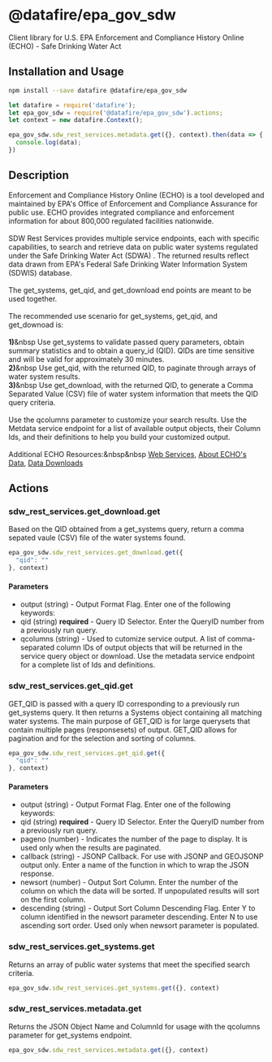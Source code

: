 # @datafire/epa_gov_sdw

Client library for U.S. EPA Enforcement and Compliance History Online (ECHO) - Safe Drinking Water Act

## Installation and Usage
```bash
npm install --save datafire @datafire/epa_gov_sdw
```

```js
let datafire = require('datafire');
let epa_gov_sdw = require('@datafire/epa_gov_sdw').actions;
let context = new datafire.Context();

epa_gov_sdw.sdw_rest_services.metadata.get({}, context).then(data => {
  console.log(data);
})
```

## Description
Enforcement and Compliance History Online (ECHO) is a tool developed and maintained by EPA's Office of Enforcement and Compliance Assurance for public use. ECHO provides integrated compliance and enforcement information for about 800,000 regulated facilities nationwide.
<BR><BR>SDW Rest Services provides multiple service endpoints, each with specific capabilities, to search and retrieve data on public water systems regulated under the Safe Drinking Water Act (SDWA) .
The returned results reflect data drawn from EPA's Federal Safe Drinking Water Information System (SDWIS) database.
<BR><BR>
The get_systems, get_qid, and get_download end points are meant to be used together.
<br><br>
The recommended use scenario for get_systems, get_qid, and get_downoad is:
<br>
<br><b>1)</b>&nbsp Use get_systems to validate passed query parameters, obtain summary statistics and to obtain a query_id (QID).  QIDs are time sensitive and will be valid for approximately 30 minutes.
<br><b>2)</b>&nbsp Use get_qid, with the returned QID, to paginate through arrays of water system results.
<br><b>3)</b>&nbsp Use get_download, with the returned QID, to generate a Comma Separated Value (CSV) file of water system information that meets the QID query criteria.
<br>
<br>
Use the qcolumns parameter to customize your search results.  Use the Metdata service endpoint for a list of available output objects, their Column Ids, and their definitions to help you build your customized output. 
<br><br>
Additional ECHO Resources:&nbsp&nbsp <a href="https://echo.epa.gov/tools/web-services">Web Services</a>, <a href="https://echo.epa.gov/resources/echo-data/about-the-data">About ECHO's Data</a>, <a href="https://echo.epa.gov/tools/data-downloads">Data Downloads</a>
<br>

## Actions
### sdw_rest_services.get_download.get
Based on the QID obtained from a get_systems query, return a comma sepated vaule (CSV) file of the water systems found.


```js
epa_gov_sdw.sdw_rest_services.get_download.get({
  "qid": ""
}, context)
```

#### Parameters
* output (string) - Output Format Flag.  Enter one of the following keywords:
* qid (string) **required** - Query ID Selector.  Enter the QueryID number from a previously run query.
* qcolumns (string) - Used to cutomize service output.  A list of comma-separated column IDs of output objects that will be returned in the service query object or download.  Use the metadata service endpoint for a complete list of Ids and definitions.

### sdw_rest_services.get_qid.get
GET_QID is passed with a query ID corresponding to a previously run get_systems query. It then returns a Systems object containing all matching water systems. The main purpose of GET_QID is for large querysets that contain multiple pages (responsesets) of output. GET_QID allows for pagination and for the selection and sorting of columns. 


```js
epa_gov_sdw.sdw_rest_services.get_qid.get({
  "qid": ""
}, context)
```

#### Parameters
* output (string) - Output Format Flag.  Enter one of the following keywords:
* qid (string) **required** - Query ID Selector.  Enter the QueryID number from a previously run query.
* pageno (number) - Indicates the number of the page to display. It is used only when the results are paginated.
* callback (string) - JSONP Callback.  For use with JSONP and GEOJSONP output only.  Enter a name of the function in which to wrap the JSON response.
* newsort (number) - Output Sort Column.  Enter the number of the column on which the data will be sorted. If unpopulated results will sort on the first column.
* descending (string) - Output Sort Column Descending Flag.  Enter Y to column identified in the newsort parameter descending.  Enter N to use ascending sort order. Used only when newsort parameter is populated.

### sdw_rest_services.get_systems.get
Returns an array of public water systems that meet the specified search criteria.


```js
epa_gov_sdw.sdw_rest_services.get_systems.get({}, context)
```


### sdw_rest_services.metadata.get
Returns the JSON Object Name and ColumnId for usage with the qcolumns parameter for get_systems endpoint.


```js
epa_gov_sdw.sdw_rest_services.metadata.get({}, context)
```


